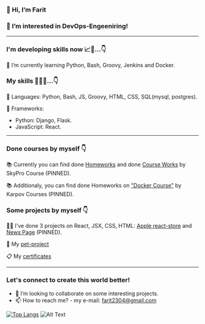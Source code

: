 ### 👋 Hi, I’m Farit
### 👀 I’m interested in DevOps-Engeeniring!
---
### I'm developing skills now 📈🚀...👇
🌱 I’m currently learning Python, Bash, Groovy, Jenkins and Docker.

### My skills 💯🚀🎯...👇
📌 Languages: Python, Bash, JS, Groovy, HTML, CSS, SQL(mysql, postgres).

📝 Frameworks: 
- Python: Django, Flask.
- JavaScript: React.
---
### Done courses by myself 👇
📚 Currently you can find done [Homeworks](https://github.com/farit235/Sky_Pro_Course) and done [Course Works](https://github.com/farit235/Sky_Pro_Course_Works) by SkyPro Course (PINNED). 

📚 Additionaly, you can find done Homeworks on ["Docker Course"](https://github.com/farit235/Docker_Course) by Karpov Courses (PINNED).

### Some projects by myself 👇
👨‍💻 I've done 3 projects on React, JSX, CSS, HTML: [Apple react-store](https://github.com/farit235/react-store) and [News Page](https://github.com/farit235/NewsPage) (PINNED).

🐒 My [pet-project](https://react-store-farit235.vercel.app)

📋 My [certificates](https://github.com/farit235/Cerificates)

---
### Let's connect to create this world better!
- 🙂 I’m looking to collaborate on some interesting projects.
- 📫 How to reach me? - my e-mail: farit2304@gmail.com

[![Top Langs](https://github-readme-stats.vercel.app/api/top-langs/?username=farit235&layout=compact&langs_count=8)](https://github.com/anuraghazra/github-readme-stats)
![Alt Text](https://r3.mt.ru/u18/photo4538/20194055322-0/original.gif)
